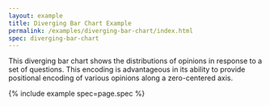 ```yaml
---
layout: example
title: Diverging Bar Chart Example
permalink: /examples/diverging-bar-chart/index.html
spec: diverging-bar-chart
---
```


This diverging bar chart shows the distributions of opinions in response to a set of questions. This encoding is advantageous in its ability to provide positional encoding of various opinions along a zero-centered axis.

{% include example spec=page.spec %}
